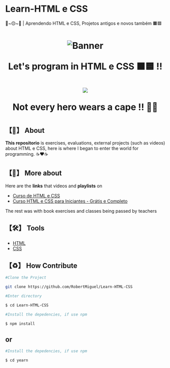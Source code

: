 # Learn-HTML e CSS
🔴~🟡~🔵 | Aprendendo HTML e CSS, Projetos antigos e novos também 🟧🟦

##

<h1 align="center">
  
![Banner](https://wallpapercave.com/wp/wp2742499.jpg)
    <p>Let's program in HTML e CSS 🟧🟦 !!</p>
</h1>
<h1 align="center">
    <img src="https://upload.wikimedia.org/wikipedia/commons/thumb/2/2e/To_Be_Hero_logo.svg/1024px-To_Be_Hero_logo.svg.png">
    <p>Not every hero wears a cape !! 🦸🦸</p>
<h1>

## 【📕】 **About**

**This repositorio** is exercises, evaluations, external projects (such as videos) about HTML e CSS, here is where I began to enter the world for programming. ☕❤️☕

## 【📘】 **More about**

Here are the **links** that videos and **playlists** on 

- [Curso de HTML e CSS](https://www.youtube.com/playlist?list=PLJ0AcghBBWSi6nK2CUkw9ngvwWB1gE8mL)
- [Curso HTML e CSS para Iniciantes - Grátis e Completo](https://www.youtube.com/playlist?list=PLHz_AreHm4dkI2ZdjTwZA4mPMxWTfNSpR)

The rest was with book exercises and classes being passed by teachers

## 【🛠️】 **Tools**

- [HTML](https://devdocs.io/html)
- [CSS](https://devdocs.io/css)

## 【♻️】 **How Contribute**

```bash
#Clone the Project

git clone https://github.com/RobertMiguel/Learn-HTML-CSS
```

```bash
#Enter directory

$ cd Learn-HTML-CSS
```

```bash
#Install the depedencies, if use npm

$ npm install
```

<h2>or</h2>

```bash
#Install the depedencies, if use npm

$ cd yearn
```
